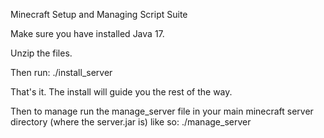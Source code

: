 Minecraft Setup and Managing Script Suite

Make sure you have installed Java 17.

Unzip the files.

Then run:
./install_server

That's it. The install will guide you the rest of the way.

Then to manage run the manage_server file in your main minecraft server directory (where the server.jar is) like so:
./manage_server